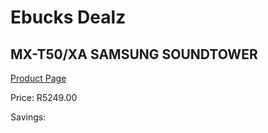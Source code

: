 
# Ebucks Dealz
## MX-T50/XA SAMSUNG SOUNDTOWER
[Product Page](https://www.ebucks.com/web/shop/productSelected.do?prodId=1226719739&catId=1083262740)

Price: R5249.00

Savings: 


	